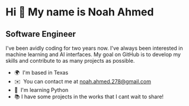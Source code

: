 Hi 👋 My name is Noah Ahmed
===========================

Software Engineer
-----------

I've been avidly coding for two years now. I've always been interested in machine learning and AI interfaces. My goal on GitHub is to develop my skills and contribute to as many projects as possible.

* 🌍  I'm based in Texas
* ✉️  You can contact me at [noah.ahmed.278@gmail.com](mailto:noah.ahmed.278@gmail.com)
* 🧠  I'm learning Python
* 📚  I have some projects in the works that I cant wait to share!
